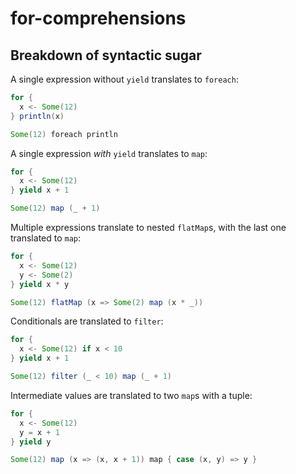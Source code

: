 # for-comprehensions

## Breakdown of syntactic sugar

A single expression without `yield` translates to `foreach`:

```scala
for {
  x <- Some(12)
} println(x)

Some(12) foreach println
```

A single expression *with* `yield` translates to `map`:

```scala
for {
  x <- Some(12)
} yield x + 1

Some(12) map (_ + 1)
```

Multiple expressions translate to nested `flatMap`s, with the last one translated to `map`:

```scala
for {
  x <- Some(12)
  y <- Some(2)
} yield x * y

Some(12) flatMap (x => Some(2) map (x * _))
```

Conditionals are translated to `filter`:

```scala
for {
  x <- Some(12) if x < 10
} yield x + 1

Some(12) filter (_ < 10) map (_ + 1)
```

Intermediate values are translated to two `map`s with a tuple:

```scala
for {
  x <- Some(12)
  y = x + 1
} yield y

Some(12) map (x => (x, x + 1)) map { case (x, y) => y }
```